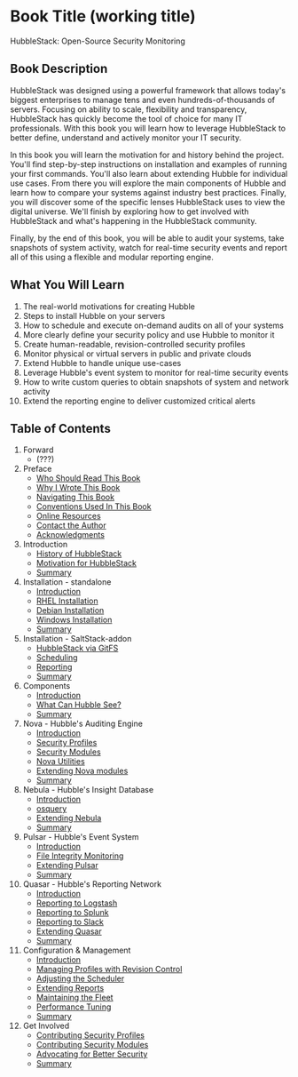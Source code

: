 # Book Title (working title)
HubbleStack: Open-Source Security Monitoring

## Book Description
HubbleStack was designed using a powerful framework that allows today's biggest
enterprises to manage tens and even hundreds-of-thousands of servers. Focusing
on ability to scale, flexibility and transparency, HubbleStack has quickly become
the tool of choice for many IT professionals. With this book you will learn how
to leverage HubbleStack to better define, understand and actively monitor your
IT security.

In this book you will learn the motivation for and history behind the project.
You'll find step-by-step instructions on installation and examples of running
your first commands. You'll also learn about extending Hubble for individual
use cases. From there you will explore the main components of Hubble and learn
how to compare your systems against industry best practices. Finally, you will
discover some of the specific lenses HubbleStack uses to view the digital
universe. We'll finish by exploring how to get involved with HubbleStack and
what's happening in the HubbleStack community.

Finally, by the end of this book, you will be able to audit your systems, take
snapshots of system activity, watch for real-time security events and
report all of this using a flexible and modular reporting engine.

## What You Will Learn
1. The real-world motivations for creating Hubble
1. Steps to install Hubble on your servers 
1. How to schedule and execute on-demand audits on all of your systems
1. More clearly define your security policy and use Hubble to monitor it
1. Create human-readable, revision-controlled security profiles
1. Monitor physical or virtual servers in public and private clouds
1. Extend Hubble to handle unique use-cases
1. Leverage Hubble's event system to monitor for real-time security events
1. How to write custom queries to obtain snapshots of system and network activity
1. Extend the reporting engine to deliver customized critical alerts

## Table of Contents
1. Forward
   - (???)
1. Preface
   - [Who Should Read This Book](chapters/01-Preface/a-who-should-read-this-book.md)
   - [Why I Wrote This Book](chapters/01-Preface/b-why-i-wrote-this-book.md)
   - [Navigating This Book](chapters/01-Preface/c-navigating-this-book.md)
   - [Conventions Used In This Book](chapters/01-Preface/d-conventions-used.md)
   - [Online Resources](chapters/01-Preface/e-online-resources.md)
   - [Contact the Author](chapters/01-Preface/f-contact-the-author.md)
   - [Acknowledgments](chapters/01-Preface/g-acknowledgements.md)
1. Introduction
   - [History of HubbleStack](chapters/02-Introduction/a-history-of-hubblestack.md)
   - [Motivation for HubbleStack](chapters/02-Introduction/b-motivation-for-hubblestack.md)
   - [Summary](chapters/02-Irtroduction/z-summary.md)
1. Installation - standalone
   - [Introduction](chapters/03-Installation/a-introduction.md)
   - [RHEL Installation](chapters/03-Installation/a-rhel.md)
   - [Debian Installation](chapters/03-Installation/a-debian.md)
   - [Windows Installation](chapters/03-Installation/d-windows.md)
   - [Summary](chapters/03-Installation/z-summary.md)
1. Installation - SaltStack-addon
   - [HubbleStack via GitFS]()
   - [Scheduling]()
   - [Reporting]()
   - [Summary]()
1. Components
   - [Introduction]()
   - [What Can Hubble See?]()
   - [Summary]()
1. Nova - Hubble's Auditing Engine
   - [Introduction]()
   - [Security Profiles]()
   - [Security Modules]()
   - [Nova Utilities]()
   - [Extending Nova modules]()
   - [Summary]()
1. Nebula - Hubble's Insight Database
   - [Introduction]()
   - [osquery]()
   - [Extending Nebula]()
   - [Summary]()
1. Pulsar - Hubble's Event System
   - [Introduction]()
   - [File Integrity Monitoring]()
   - [Extending Pulsar]()
   - [Summary]()
1. Quasar - Hubble's Reporting Network
   - [Introduction]()
   - [Reporting to Logstash]()
   - [Reporting to Splunk]()
   - [Reporting to Slack]()
   - [Extending Quasar]()
   - [Summary]()
1. Configuration & Management
   - [Introduction]()
   - [Managing Profiles with Revision Control]()
   - [Adjusting the Scheduler]()
   - [Extending Reports]()
   - [Maintaining the Fleet]()
   - [Performance Tuning]()
   - [Summary]()
1. Get Involved
   - [Contributing Security Profiles]()
   - [Contributing Security Modules]()
   - [Advocating for Better Security]()
   - [Summary]()
